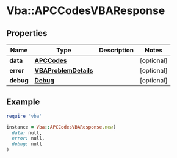 # Vba::APCCodesVBAResponse

## Properties

| Name | Type | Description | Notes |
| ---- | ---- | ----------- | ----- |
| **data** | [**APCCodes**](APCCodes.md) |  | [optional] |
| **error** | [**VBAProblemDetails**](VBAProblemDetails.md) |  | [optional] |
| **debug** | [**Debug**](Debug.md) |  | [optional] |

## Example

```ruby
require 'vba'

instance = Vba::APCCodesVBAResponse.new(
  data: null,
  error: null,
  debug: null
)
```

